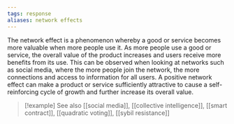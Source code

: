```yaml
---
tags: response
aliases: network effects
---
```


The network effect is a phenomenon whereby a good or service becomes more valuable when more people use it. As more people use a good or service, the overall value of the product increases and users receive more benefits from its use. This can be observed when looking at networks such as social media, where the more people join the network, the more connections and access to information for all users. A positive network effect can make a product or service sufficiently attractive to cause a self-reinforcing cycle of growth and further increase its overall value.

> [!example] See also
> [[social media]], [[collective intelligence]], [[smart contract]], [[quadratic voting]], [[sybil resistance]]
